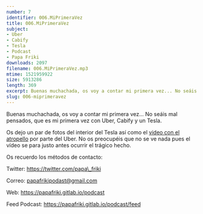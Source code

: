 ```yaml
---
number: 7
identifier: 006.MiPrimeraVez
title: 006.MiPrimeraVez
subject:
- Uber
- Cabify
- Tesla
- Podcast
- Papa Friki
downloads: 2097
filename: 006.MiPrimeraVez.mp3
mtime: 1521959922
size: 5913286
length: 369
excerpt: Buenas muchachada, os voy a contar mi primera vez... No seáis mal pensados, que es mi primera vez con Uber, Cabify y un Tesla.
slug: 006-miprimeravez
---
```

Buenas muchachada, os voy a contar mi primera vez... No seáis mal pensados, que es mi primera vez con Uber, Cabify y un Tesla.

Os dejo un par de fotos del interior del Tesla así como el [video con el atropello](https://twitter.com/TempePolice/status/976585098542833664) por parte del Uber. No os preocupéis que no se ve nada pues el vídeo se para justo antes ocurrir el trágico hecho.

Os recuerdo los métodos de contacto:

Twitter: https://twitter.com/papa\_friki

Correo: papafrikipodast@gmail.com

Web: https://papafriki.gitlab.io/podcast

Feed Podcast: https://papafriki.gitlab.io/podcast/feed